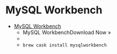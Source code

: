 # MySQL Workbench
- [MySQL Workbench](https://www.mysql.com/products/workbench/)
  -  MySQL WorkbenchDownload Now »
  - 
  - `brew cask install mysqlworkbench`
